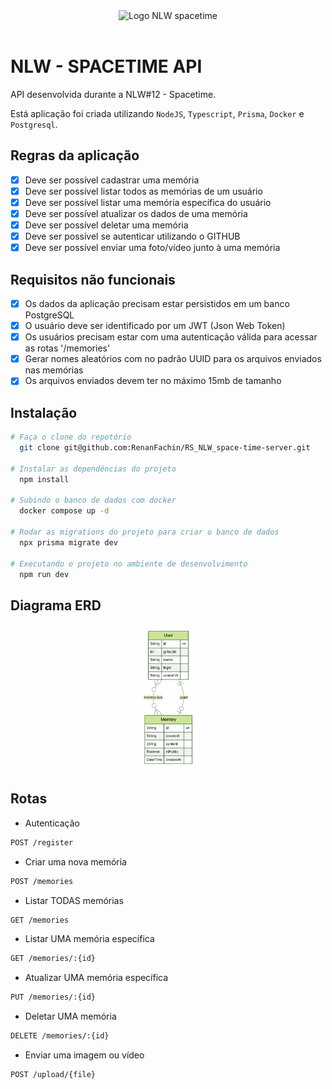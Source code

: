 <div align="center">
  <img 
    alt="Logo NLW spacetime" 
    title="NLW" 
    src="https://i.imgur.com/cFZADk4.png"
  >
</div>
<br>

# NLW - SPACETIME API
API desenvolvida durante a NLW#12 - Spacetime.

Está aplicação foi criada utilizando `NodeJS`, `Typescript`, `Prisma`, `Docker` e `Postgresql`.

## Regras da aplicação
  - [x] Deve ser possível cadastrar uma memória
  - [x] Deve ser possível listar todos as memórias de um usuário
  - [x] Deve ser possível listar uma memória específica do usuário
  - [x] Deve ser possível atualizar os dados de uma memória
  - [x] Deve ser possível deletar uma memória
  - [x] Deve ser possível se autenticar utilizando o GITHUB
  - [x] Deve ser possível enviar uma foto/vídeo junto à uma memória

## Requisitos não funcionais
  - [x] Os dados da aplicação precisam estar persistidos em um banco PostgreSQL
  - [x] O usuário deve ser identificado por um JWT (Json Web Token)
  - [x] Os usuários precisam estar com uma autenticação válida para acessar as rotas '/memories'
  - [x] Gerar nomes aleatórios com no padrão UUID para os arquivos enviados nas memórias
  - [x] Os arquivos enviados devem ter no máximo 15mb de tamanho

## Instalação
```sh
# Faça o clone do repotório
  git clone git@github.com:RenanFachin/RS_NLW_space-time-server.git

# Instalar as dependências do projeto
  npm install

# Subindo o banco de dados com docker
  docker compose up -d

# Rodar as migrations do projeto para criar o banco de dados
  npx prisma migrate dev

# Executando o projeto no ambiente de desenvolvimento
  npm run dev
```

## Diagrama ERD
<div align="center">
    <img width="20%" alt="Diagrama ERD" src="./prisma/ERD.svg">
</div>

## Rotas
- Autenticação
```bash
POST /register
```

- Criar uma nova memória
```bash
POST /memories
```

- Listar TODAS memórias
```bash
GET /memories
```

- Listar UMA memória específica
```bash
GET /memories/:{id}
```

- Atualizar UMA memória específica
```bash
PUT /memories/:{id}
```

- Deletar UMA memória
```bash
DELETE /memories/:{id}
```

- Enviar uma imagem ou vídeo
```bash
POST /upload/{file}
```